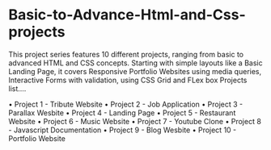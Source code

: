 # Basic-to-Advance-Html-and-Css-projects
This project series features 10 different projects, ranging from basic to advanced HTML and CSS concepts. Starting with simple layouts like a Basic Landing Page, it covers Responsive Portfolio Websites using media queries, Interactive Forms with validation, using CSS Grid and FLex box
Projects list....


•	Project 1 - Tribute Website
•	Project 2 - Job Application
•	Project 3 - Parallax Wesbite
•	Project 4 - Landing Page
•	Project 5 - Restaurant Website
•	Project 6 - Music Website
•	Project 7 - Youtube Clone
•	Project 8 - Javascript Documentation
•	Project 9 - Blog Wesbite
•	Project 10 - Portfolio Website
